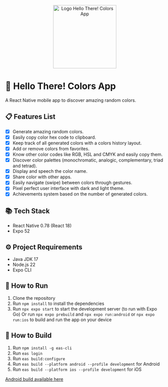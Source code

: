 <p align="center">
  <img src="https://github.com/user-attachments/assets/0a516a83-ba52-4927-b896-6e5967f4bacf" alt="Logo Hello There! Colors App" width="200"/>
</p>


# 🎨 Hello There! Colors App

A React Native mobile app to discover amazing random colors.

## 📋 Features List

- [x] Generate amazing random colors.
- [x] Easily copy color hex code to clipboard.
- [x] Keep track of all generated colors with a colors history layout.
- [x] Add or remove colors from favorites.
- [x] Know other color codes like RGB, HSL and CMYK and easily copy them.
- [x] Discover color palettes (monochromatic, analogic, complementary, triad and tetrad).
- [x] Display and speech the color name.
- [x] Share color with other apps.
- [x] Easily navigate (swipe) between colors through gestures.
- [x] Pixel perfect user interface with dark and light theme.
- [x] Achievements system based on the number of generated colors.

## 📚 Tech Stack

- React Native 0.78 (React 18)
- Expo 52

## ⚙️ Project Requirements

- Java JDK 17
- Node.js 22
- Expo CLI

## 🏃 How to Run

1. Clone the repository
2. Run `npm install` to install the dependencies
3. Run `npx expo start` to start the development server (to run with Expo Go)
Or run `npx expo prebuild` and `npx expo run:android` or `npx expo run:ios` to build and run the app on your device

## 🔨 How to Build

1. Run `npm install -g eas-cli`
2. Run `eas login`
3. Run `eas build:configure`
4. Run `eas build --platform android --profile development` for Android
5. Run `eas build --platform ios --profile development` for iOS

[Android build available here](https://expo.dev/accounts/lucasvribeiro/projects/hello-there-colors-app/builds/c7c1ba2d-e64c-4564-bc21-bb6509fac7b8)
